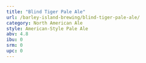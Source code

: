 ```yaml
---
title: "Blind Tiger Pale Ale"
url: /barley-island-brewing/blind-tiger-pale-ale/
category: North American Ale
style: American-Style Pale Ale
abv: 4.8
ibu: 0
srm: 0
upc: 0
---
```


